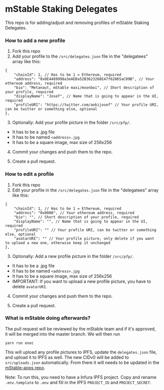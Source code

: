 # mStable Staking Delegates

This repo is for adding/adjust and removing profiles of mStable Staking Delegates.

### How to add a new profile

1. Fork this repo
2. Add your profile to the `/src/delegates.json` file in the "delegatees" array like this:

```
{
    "chainId": 1, // Has to be 1 = Ethereum, required
    "address": "0x0E4489998a3eAEBa52B3623268E47f62065aC09B", // Your ethereum address, required
    "bio": "Metanaut, mStable maxi/moonboi", // Short description of your profile, required
    "displayName": "Josef", // Name that is going to appear in the UI, required
    "profileURI": "https://twitter.com/aokijosef" // Your profile URI, can be twitter or something else, optional
},
```

3. Optionally: Add your profile picture in the folder `/src/pfp/`.

- It has to be a .jpg file
- It has to be named `<address>.jpg`
- It has to be a square image, max size of 256x256

4. Commit your changes and push them to the repo.

5. Create a pull request.

### How to edit a profile

1. Fork this repo
2. Edit your profile in the `/src/delegates.json` file in the "delegatees" array like this:

```
{
    "chainId": 1, // Has to be 1 = Ethereum, required
    "address": "0x0000", // Your ethereum address, required
    "bio": "", // Short description of your profile, required
    "displayName": "", // Name that is going to appear in the UI, required
    "profileURI": "" // Your profile URI, can be twitter or something else, optional
    "avatarURI": "" // Your profile picture, only delete if you want to upload a new one, otherwise keep it unchanged
},
```

3. Optionally: Add a new profile picture in the folder `/src/pfp/`.

- It has to be a .jpg file
- It has to be named `<address>.jpg`
- It has to be a square image, max size of 256x256
- IMPORTANT: If you want to upload a new profile picture, you have to delete `avatarURI`.

4. Commit your changes and push them to the repo.

5. Create a pull request.

### What is mStable doing afterwards?

The pull request will be reviewed by the mStable team and if it's approved, it will be merged into the master branch. We will then run

`yarn run exec`

This will upload any profile pictures to IPFS, update the `delegates.json` file, and upload it to IPFS as well. The new CIDv0 will be added to `src/uploads.json` automatically. From there it will needs to be updated in the [mStable-apps repo](https://github.com/mstable/mStable-apps).

Note: To run this, you need to have a Infura IPFS project. Copy and rename `.env.template` to `.env` and fill in the IPFS `PROJECT_ID` and `PROJECT_SECRET`.
